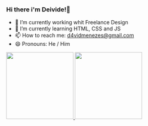 ### Hi there i'm Deivide!👋

- 🔭 I’m currently working whit Freelance Design
- 🌱 I’m currently learning HTML, CSS and JS
- 📫 How to reach me: d4vidmenezes@gmail.com
- 😄 Pronouns: He / Him
  
 <div>
  <a href="https://github.com/SirMenezex">
  <img height="180em" src="https://github-readme-stats.vercel.app/api?username=SirMenezex&show_icons=true&theme=radical&include_all_commits=false&count_private=true"/>
  <img height="180em" src="https://github-readme-stats.vercel.app/api/top-langs/?username=SirMenezex&layout=compact&langs_count=7&theme=radical"/>
</div>
